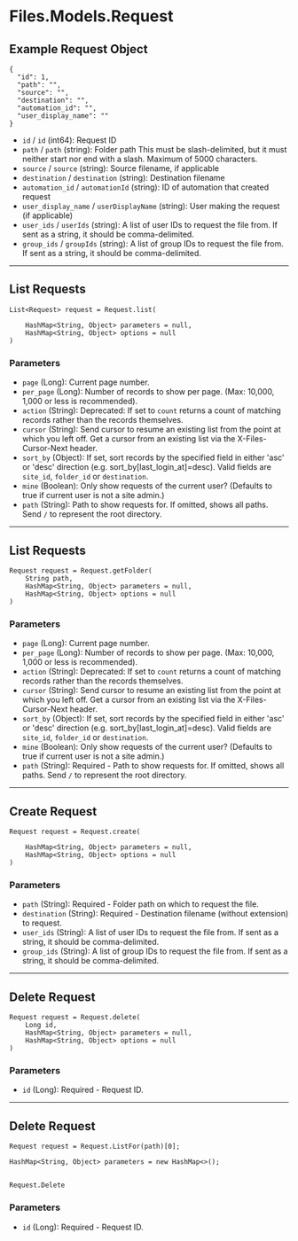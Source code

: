 # Files.Models.Request

## Example Request Object

```
{
  "id": 1,
  "path": "",
  "source": "",
  "destination": "",
  "automation_id": "",
  "user_display_name": ""
}
```

* `id` / `id`  (int64): Request ID
* `path` / `path`  (string): Folder path This must be slash-delimited, but it must neither start nor end with a slash. Maximum of 5000 characters.
* `source` / `source`  (string): Source filename, if applicable
* `destination` / `destination`  (string): Destination filename
* `automation_id` / `automationId`  (string): ID of automation that created request
* `user_display_name` / `userDisplayName`  (string): User making the request (if applicable)
* `user_ids` / `userIds`  (string): A list of user IDs to request the file from. If sent as a string, it should be comma-delimited.
* `group_ids` / `groupIds`  (string): A list of group IDs to request the file from. If sent as a string, it should be comma-delimited.


---

## List Requests

```
List<Request> request = Request.list(
    
    HashMap<String, Object> parameters = null,
    HashMap<String, Object> options = null
)
```

### Parameters

* `page` (Long): Current page number.
* `per_page` (Long): Number of records to show per page.  (Max: 10,000, 1,000 or less is recommended).
* `action` (String): Deprecated: If set to `count` returns a count of matching records rather than the records themselves.
* `cursor` (String): Send cursor to resume an existing list from the point at which you left off.  Get a cursor from an existing list via the X-Files-Cursor-Next header.
* `sort_by` (Object): If set, sort records by the specified field in either 'asc' or 'desc' direction (e.g. sort_by[last_login_at]=desc). Valid fields are `site_id`, `folder_id` or `destination`.
* `mine` (Boolean): Only show requests of the current user?  (Defaults to true if current user is not a site admin.)
* `path` (String): Path to show requests for.  If omitted, shows all paths. Send `/` to represent the root directory.


---

## List Requests

```
Request request = Request.getFolder(
    String path, 
    HashMap<String, Object> parameters = null,
    HashMap<String, Object> options = null
)
```

### Parameters

* `page` (Long): Current page number.
* `per_page` (Long): Number of records to show per page.  (Max: 10,000, 1,000 or less is recommended).
* `action` (String): Deprecated: If set to `count` returns a count of matching records rather than the records themselves.
* `cursor` (String): Send cursor to resume an existing list from the point at which you left off.  Get a cursor from an existing list via the X-Files-Cursor-Next header.
* `sort_by` (Object): If set, sort records by the specified field in either 'asc' or 'desc' direction (e.g. sort_by[last_login_at]=desc). Valid fields are `site_id`, `folder_id` or `destination`.
* `mine` (Boolean): Only show requests of the current user?  (Defaults to true if current user is not a site admin.)
* `path` (String): Required - Path to show requests for.  If omitted, shows all paths. Send `/` to represent the root directory.


---

## Create Request

```
Request request = Request.create(
    
    HashMap<String, Object> parameters = null,
    HashMap<String, Object> options = null
)
```

### Parameters

* `path` (String): Required - Folder path on which to request the file.
* `destination` (String): Required - Destination filename (without extension) to request.
* `user_ids` (String): A list of user IDs to request the file from. If sent as a string, it should be comma-delimited.
* `group_ids` (String): A list of group IDs to request the file from. If sent as a string, it should be comma-delimited.


---

## Delete Request

```
Request request = Request.delete(
    Long id, 
    HashMap<String, Object> parameters = null,
    HashMap<String, Object> options = null
)
```

### Parameters

* `id` (Long): Required - Request ID.


---

## Delete Request

```
Request request = Request.ListFor(path)[0];

HashMap<String, Object> parameters = new HashMap<>();


Request.Delete
```

### Parameters

* `id` (Long): Required - Request ID.
